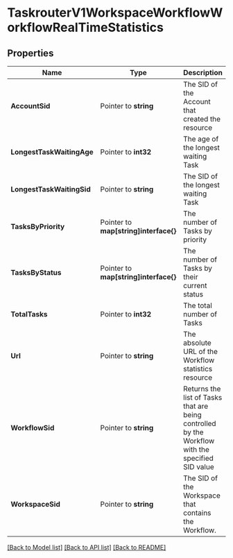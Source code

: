 # TaskrouterV1WorkspaceWorkflowWorkflowRealTimeStatistics

## Properties
Name | Type | Description | Notes
------------ | ------------- | ------------- | -------------
**AccountSid** | Pointer to **string** | The SID of the Account that created the resource |
**LongestTaskWaitingAge** | Pointer to **int32** | The age of the longest waiting Task |
**LongestTaskWaitingSid** | Pointer to **string** | The SID of the longest waiting Task |
**TasksByPriority** | Pointer to **map[string]interface{}** | The number of Tasks by priority |
**TasksByStatus** | Pointer to **map[string]interface{}** | The number of Tasks by their current status |
**TotalTasks** | Pointer to **int32** | The total number of Tasks |
**Url** | Pointer to **string** | The absolute URL of the Workflow statistics resource |
**WorkflowSid** | Pointer to **string** | Returns the list of Tasks that are being controlled by the Workflow with the specified SID value |
**WorkspaceSid** | Pointer to **string** | The SID of the Workspace that contains the Workflow. |

[[Back to Model list]](../README.md#documentation-for-models) [[Back to API list]](../README.md#documentation-for-api-endpoints) [[Back to README]](../README.md)


